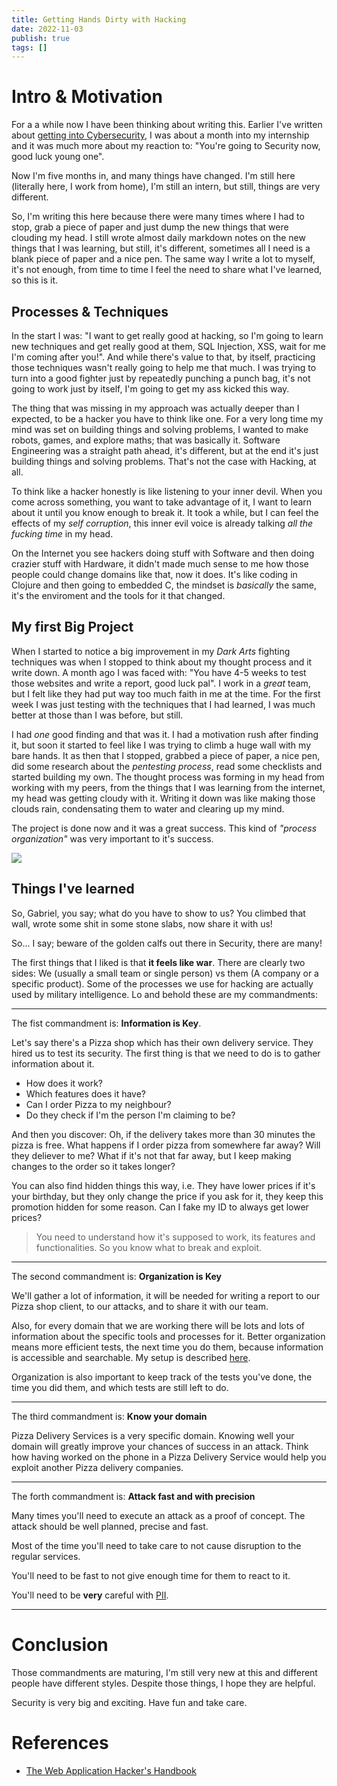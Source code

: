 ```yaml
---
title: Getting Hands Dirty with Hacking
date: 2022-11-03
publish: true
tags: []
---
```


# Intro & Motivation

For a a while now I have been thinking about writing this. Earlier I've written
about [getting into
Cybersecurity](https://medium.com/@gabrielschneider100/going-to-cybersecurity-as-a-software-engineer-intern-d416881ab2a2),
I was about a month into my internship and it was much more about my reaction
to: "You're going to Security now, good luck young one".

Now I'm five months in, and many things have changed. I'm still here (literally
here, I work from home), I'm still an intern, but still, things are very
different.

So, I'm writing this here because there were many times where I had to stop,
grab a piece of paper and just dump the new things that were clouding my head.
I still wrote almost daily markdown notes on the new things  that I was
learning, but still, it's different, sometimes all I need is a blank piece of
paper and a nice pen. The same way I write a lot to myself, it's not enough,
from time to time I feel the need to share what I've learned, so this is it.


## Processes & Techniques

In the start I was: "I want to get really good at hacking, so I'm going to
learn new techniques and get really good at them, SQL Injection, XSS, wait for
me I'm coming after you!". And while there's value to that, by itself,
practicing those techniques wasn't really going to help me that much. I was
trying to turn into a good fighter just by repeatedly punching a punch bag,
it's not going to work just by itself, I'm going to get my ass kicked this way.


The thing that was missing in my approach was actually deeper than I expected,
to be a hacker you have to think like one. For a very long time my mind was set
on building things and solving problems, I wanted to make robots, games, and
explore maths; that was basically it. Software Engineering was a straight path
ahead, it's different, but at the end it's just building things and solving
problems. That's not the case with Hacking, at all.


To think like a hacker honestly is like listening to your inner devil. When you
come across something, you want to take advantage of it, I want to learn about
it until you know enough to break it. It took a while, but I can feel the
effects of my _self corruption_, this inner evil voice is already talking _all
the fucking time_ in my head. 

On the Internet you see hackers doing stuff with Software and then doing
crazier stuff with Hardware, it didn't made much sense to me how those people
could change domains like that, now it does. It's like coding in Clojure and
then going to embedded C, the mindset is _basically_ the same, it's the
enviroment and the tools for it that changed.


## My first Big Project


When I started to notice a big improvement in my _Dark Arts_ fighting
techniques was when I stopped to think about my thought process and it write
down. A month ago I was faced with: "You have 4-5 weeks to test those websites
and write a report, good luck pal". I work in a _great_ team, but I felt like
they had put way too much faith in me at the time. For the first week I was
just testing with the techniques that I had learned, I was much better at those
than I was before, but still.

I had _one_ good finding and that was it. I had a motivation rush after finding
it, but soon it started to feel like I was trying to climb a huge wall with my
bare hands. It as then that I stopped, grabbed a piece of paper, a nice pen,
did some research about the _pentesting process_, read some checklists and
started building my own. The thought process was forming in my head from
working with my peers, from the things that I was learning from the internet,
my head was getting cloudy with it. Writing it down was like making those
clouds rain, condensating them to water and clearing up my mind.

The project is done now and it was a great success. This kind of _"process
organization"_ was very important to it's success.

![](https://www.myinstants.com/media/instants_images/boratgs.jpg)


## Things I've learned

So, Gabriel, you say; what do you have to show to us? You climbed that wall,
wrote some shit in some stone slabs, now share it with us!

So... I say; beware of the golden calfs out there in Security, there are many!

The first things that I liked is that **it feels like war**. There are clearly
two sides: We (usually a small team or single person) vs them (A company or a
specific product). Some of the processes we use for hacking are actually used
by military intelligence. Lo and behold these are my commandments:


---

The fist commandment is: **Information is Key**.

Let's say there's a Pizza shop which has their own delivery service. They hired
us to test its security. The first thing is that we need to do is to gather
information about it. 

- How does it work?
- Which features does it have?
- Can I order Pizza to my neighbour?
- Do they check if I'm the person I'm claiming to be?

And then you discover: Oh, if the delivery takes more than 30 minutes the pizza
is free. What happens if I order pizza from somewhere far away? Will  they
deliever to me? What if it's not that far away, but I keep making changes to
the order so it takes longer?

You can also find hidden things this way, i.e. They have lower prices if it's
your birthday, but they only change the price if you ask for it, they keep this
promotion hidden for some reason. Can I fake my ID to always get lower prices?


> You need to understand how it's supposed to work, its features and
> functionalities. So you know what to break and exploit.

---

The second commandment is: **Organization is Key**


We'll gather a lot of information, it will be needed for writing a report to
our Pizza shop client, to our attacks, and to share it with our team.

Also, for every domain that we are working there will be lots and lots of
information about the specific tools and processes for it. Better organization
means more efficient tests, the next time you do them, because information is
accessible and searchable. My setup is described
[here](https://gbrls.github.io/blog/current-organizational-structure/).

Organization is also important to keep track of the tests you've done, the time
you did them, and which tests are still left to do.

---

The third commandment is: **Know your domain**


Pizza Delivery Services is a very specific domain. Knowing well your domain
will greatly improve your chances of success in an attack. Think how having
worked on the phone in a Pizza Delivery Service would help you exploit another
Pizza delivery companies.

---

The forth commandment is: **Attack fast and with precision**


Many times you'll need to execute an attack as a proof of concept. The attack
should be well planned, precise and fast.


Most of the time you'll need to take care to not cause disruption to the
regular services. 

You'll need to be fast to not give enough time for them to
react to it.


You'll need to be **very** careful with [PII](https://www.cloudflare.com/en-gb/learning/privacy/what-is-pii/).

---

# Conclusion

Those commandments are maturing, I'm still very new at this and different
people have different styles. Despite those things, I hope they are helpful.

Security is very big and exciting. Have fun and take care.


# References

- [The Web Application Hacker's Handbook](https://www.amazon.com.br/Web-Application-Hackers-Handbook-Exploiting/dp/1118026470)
